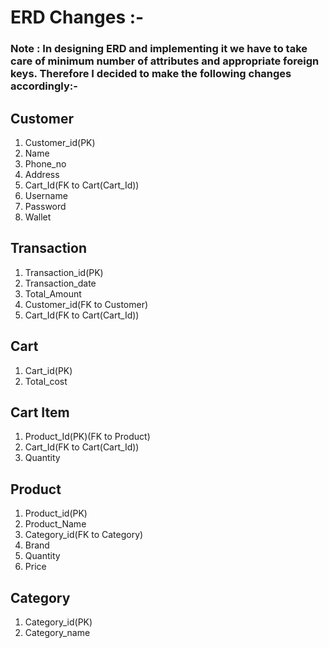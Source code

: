 # ERD Changes :-


### Note : In designing ERD and implementing it we have to take care of minimum number of attributes and appropriate foreign keys. Therefore I decided to make the following changes accordingly:-



## Customer

1. Customer_id(PK)
2. Name
3. Phone_no
4. Address
5. Cart_Id(FK to Cart(Cart_Id))
6. Username
7. Password
8. Wallet

## Transaction

1. Transaction_id(PK)
2. Transaction_date
3. Total_Amount
4. Customer_id(FK to Customer)
5. Cart_Id(FK to Cart(Cart_Id))

## Cart

1. Cart_id(PK)
2. Total_cost

## Cart Item

1. Product_Id(PK)(FK to Product)
2. Cart_Id(FK to Cart(Cart_Id))
3. Quantity

## Product

1. Product_id(PK)
2. Product_Name
3. Category_id(FK to Category)
4. Brand
5. Quantity
6. Price

## Category

1. Category_id(PK)
2. Category_name



